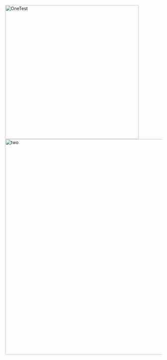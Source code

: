 <img width="428" alt="OneTest" src="https://user-images.githubusercontent.com/49156359/152058033-38c4c8a2-ba6c-4fbc-ae26-a43fd7b49e6c.png">
<img width="689" alt="two" src="https://user-images.githubusercontent.com/49156359/152058046-3a8eb5fa-747a-4e13-80f0-09c3eeb6b60a.png">
